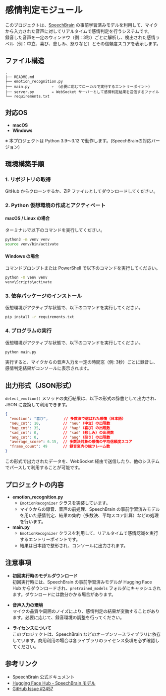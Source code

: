 # 感情判定モジュール

このプロジェクトは、[SpeechBrain](https://speechbrain.github.io) の事前学習済みモデルを利用して、マイクから入力された音声に対してリアルタイムで感情判定を行うシステムです。  
録音した音声を一定のウィンドウ（例：3秒）ごとに解析し、検出された感情ラベル（例：中立、喜び、悲しみ、怒りなど）とその信頼度スコアを表示します。

## ファイル構造
```
.
├── README.md
├── emotion_recognition.py
├── main.py          ← （必要に応じてローカルで実行するエントリーポイント）
├── server.py        ← WebSocket サーバーとして感情判定結果を送信するファイル
└── requirements.txt
```

## 対応OS

- **macOS**
- **Windows**

※ 本プロジェクトは Python 3.9～3.12 で動作します。(SpeechBrainの対応バージョン)

## 環境構築手順

### 1. リポジトリの取得
GitHub からクローンするか、ZIP ファイルとしてダウンロードしてください。

### 2. Python 仮想環境の作成とアクティベート

#### macOS / Linux の場合
ターミナルで以下のコマンドを実行してください。
```bash
python3 -m venv venv
source venv/bin/activate
```

#### Windows の場合
コマンドプロンプトまたは PowerShell で以下のコマンドを実行してください。
```bash
python -m venv venv
venv\Scripts\activate
```

### 3. 依存パッケージのインストール
仮想環境がアクティブな状態で、以下のコマンドを実行してください。
```bash
pip install -r requirements.txt
```

### 4. プログラムの実行
仮想環境がアクティブな状態で、以下のコマンドを実行してください。
```bash
python main.py
```

実行すると、マイクからの音声入力を一定の時間窓（例: 3秒）ごとに録音し、感情判定結果がコンソールに表示されます。


## 出力形式（JSON形式）

`detect_emotion()` メソッドの実行結果は、以下の形式の辞書として出力され、JSON に変換して利用できます。

```json
{
  "emotion": "喜び",       // 多数決で選ばれた感情（日本語）
  "neu_cnt": 10,          // "neu"（中立）の出現数
  "hap_cnt": 35,          // "hap"（喜び）の出現数
  "sad_cnt": 0,           // "sad"（悲しみ）の出現数
  "ang_cnt": 0,           // "ang"（怒り）の出現数
  "average_score": 6.15,  // 多数決対象の感情の平均信頼度スコア
  "frame_count": 49       // 録音窓内の総フレーム数
}
```

この形式で出力されたデータを、WebSocket 経由で送信したり、他のシステムでパースして利用することが可能です。


## プロジェクトの内容

* **emotion_recognition.py**
    * `EmotionRecognizer` クラスを実装しています。
    * マイクからの録音、音声の前処理、SpeechBrain の事前学習済みモデルを用いた感情判定、結果の集約（多数決、平均スコア計算）などの処理を行います。
* **main.py**
    * `EmotionRecognizer` クラスを利用して、リアルタイムで感情認識を実行するエントリーポイントです。
    * 結果は日本語で整形され、コンソールに出力されます。

## 注意事項
* **初回実行時のモデルダウンロード**  
    初回実行時には、SpeechBrain の事前学習済みモデルが Hugging Face Hub からダウンロードされ、`pretrained_models` フォルダにキャッシュされます。ダウンロードには数分かかる場合があります。
    
* **音声入力の環境**  
    マイクの品質や周囲のノイズにより、感情判定の結果が変動することがあります。必要に応じて、録音環境の調整を行ってください。
    
* **ライセンスについて**  
    このプロジェクトは、SpeechBrain などのオープンソースライブラリに依存しています。商用利用の場合は各ライブラリのライセンス条項を必ず確認してください。

## 参考リンク
* SpeechBrain 公式ドキュメント
* [Hugging Face Hub - SpeechBrain モデル](https://huggingface.co/speechbrain)
* [GitHub Issue #2457](https://github.com/speechbrain/speechbrain/issues/2457)
